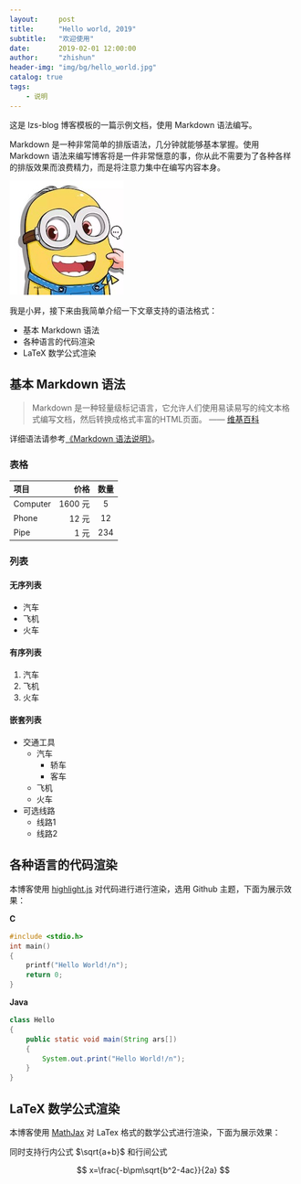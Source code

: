 ```yaml
---
layout:     post
title:      "Hello world, 2019"
subtitle:   "欢迎使用"
date:       2019-02-01 12:00:00
author:     "zhishun"
header-img: "img/bg/hello_world.jpg"
catalog: true
tags:
    - 说明
---
```


这是 lzs-blog 博客模板的一篇示例文档，使用 Markdown 语法编写。

Markdown 是一种非常简单的排版语法，几分钟就能够基本掌握。使用 Markdown 语法来编写博客将是一件非常惬意的事，你从此不需要为了各种各样的排版效果而浪费精力，而是将注意力集中在编写内容本身。

![1](/img/avatar-xs.jpg)

我是小昇，接下来由我简单介绍一下文章支持的语法格式：

- 基本 Markdown 语法
- 各种语言的代码渲染
- LaTeX 数学公式渲染

## 基本 Markdown 语法

> Markdown 是一种轻量级标记语言，它允许人们使用易读易写的纯文本格式编写文档，然后转换成格式丰富的HTML页面。    —— [维基百科](https://zh.wikipedia.org/wiki/Markdown)

详细语法请参考[《Markdown 语法说明》](http://wowubuntu.com/markdown/)。

### 表格

| 项目     |    价格 | 数量  |
| :------- | ------: | :---: |
| Computer | 1600 元 |   5   |
| Phone    |   12 元 |  12   |
| Pipe     |    1 元 |  234  |

### 列表

#### 无序列表

- 汽车
- 飞机
- 火车

#### 有序列表

1. 汽车
2. 飞机
3. 火车

#### 嵌套列表

- 交通工具
  - 汽车
    - 轿车
    - 客车
  - 飞机
  - 火车
- 可选线路
  - 线路1
  - 线路2

##  各种语言的代码渲染

本博客使用 [highlight.js](https://highlightjs.org/) 对代码进行进行渲染，选用 Github 主题，下面为展示效果：

**C**

```c
#include <stdio.h>
int main()
{
    printf("Hello World!/n");
    return 0;
}
```

**Java**

```java
class Hello
{
    public static void main(String ars[])
    {
        System.out.print("Hello World!/n");
    }
}
```

## LaTeX 数学公式渲染

本博客使用 [MathJax](https://www.mathjax.org/) 对 LaTex 格式的数学公式进行渲染，下面为展示效果：

同时支持行内公式 $\sqrt{a+b}$ 和行间公式

$$
x=\frac{-b\pm\sqrt{b^2-4ac}}{2a}
$$
